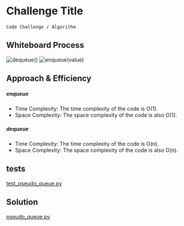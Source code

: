 # Challenge Title
    Code Challenge / Algorithm

## Whiteboard Process
![dequeue()](https://user-images.githubusercontent.com/125550572/241801057-cbabe3e0-ffc7-4c25-a9d0-a71851bca6e8.jpg)
![enqueue(value)](https://user-images.githubusercontent.com/125550572/241801064-20cb9a1f-ebef-452e-931e-6fe482f86fb3.jpg)
## Approach & Efficiency
##### enqueue 
- Time Complexity:
The time complexity of the code is O(1). 
- Space Complexity:
The space complexity of the code is also O(1).
##### dequeue 
- Time Complexity:
The time complexity of the code is O(n). 
- Space Complexity:
The space complexity of the code is also O(n). 
## tests
  [test_pseudo_queue.py](../stack-and-queue/tests/test_pseudo_queue.py)
## Solution
 [pseudo_queue.py](../stack-and-queue/stack_queue/pseudo_queue.py)
